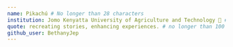 ```yaml
---
name: Pikachú # No longer than 28 characters
institution: Jomo Kenyatta University of Agriculture and Technology 🚩 # no longer than 58 characters
quote: recreating stories, enhancing experiences. # no longer than 100 characters, avoid using quotes(") to guarantee the format remains the same.
github_user: BethanyJep
---
```

